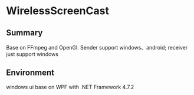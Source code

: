 # WirelessScreenCast
## Summary
Base on FFmpeg and OpenGl. Sender support windows、android; receiver just support windows
## Environment
windows ui base on WPF with .NET Framework 4.7.2